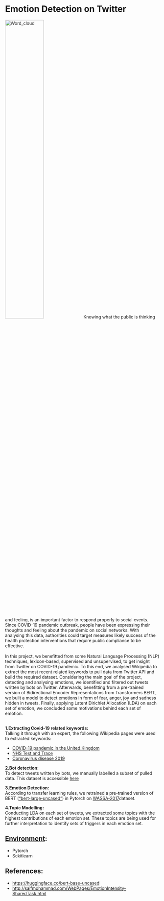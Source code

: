 # Emotion Detection on Twitter
<img src="https://github.com/ehsantaati/Twitter_PHD/blob/master/notebooks/figures/wordcld.png" alt="Word_cloud" width="50%" height="50%" >
Knowing what the public is thinking and feeling, is an important factor to respond properly to social events. Since COVID-19 pandemic outbreak, people have been expressing their thoughts and feeling about the pandemic on social networks. With analysing this data, authorities could target measures likely success of the health protection interventions that require public compliance to be effective.<br><br>
In this project, we benefitted from some Natural Language Processing (NLP) techniques, lexicon-based, supervised and unsupervised, to get insight from Twitter on COVID-19 pandemic. To this end, we analysed Wikipedia to extract the most recent related keywords to pull data from Twitter API and build the required dataset. Considering the main goal of the project, detecting and analysing emotions, we identified and filtered out tweets written by bots on Twitter. Afterwards, benefitting from a pre-trained version of Bidirectional Encoder Representations from Transformers BERT, we built a model to detect emotions in form of fear, anger, joy and sadness hidden in tweets. Finally, applying Latent Dirichlet Allocation (LDA) on each set of emotion, we concluded some motivations behind each set of emotion.<br><br>


**1.Extracting Covid-19 related keywords:**<br>
Talking it through with an expert, the following Wikipedia pages were used to extracted keywords:<br>
* [COVID-19 pandemic in the United Kingdom](https://en.wikipedia.org/wiki/COVID-19_pandemic_in_the_United_Kingdom)
* [NHS Test and Trace](https://en.wikipedia.org/wiki/NHS_Test_and_Trace)
* [Coronavirus disease 2019](https://en.wikipedia.org/wiki/Coronavirus_disease_2019)<br>

**2.Bot detection:**<br>
To detect tweets written by bots, we manually labelled a subset of pulled data. This dataset is accessible [here](https://github.com/ehsantaati/Twitter_PHD/blob/master/data/raw/tweet_df.csv)<br>

**3.Emotion Detection:**<br>
According to transfer learning rules, we retrained a pre-trained version of BERT ([“bert-large-uncased”](https://huggingface.co/bert-base-uncased)) in Pytorch on [WASSA-2017](http://saifmohammad.com/WebPages/EmotionIntensity-SharedTask.html)dataset.<br> 

**4.Topic Modelling:**<br>
Conducting LDA on each set of tweets, we extracted some topics with the highest contributions of each emotion set. These topics are being used for further interpretation to identify sets of triggers in each emotion set.
## [Environment](https://github.com/ehsantaati/Twitter_PHD/blob/master/requirements.yml):
* Pytorch
* Sckitlearn
## References:
* https://huggingface.co/bert-base-uncased
* http://saifmohammad.com/WebPages/EmotionIntensity-SharedTask.html
